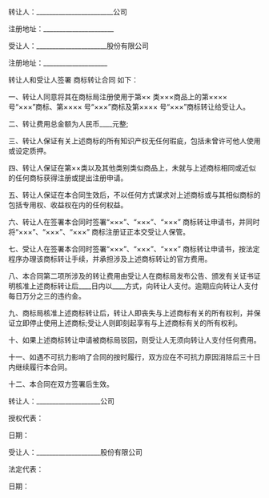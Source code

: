 
 


转让人：________________________公司


注册地址：______________________


受让人：______________________股份有限公司


注册地址：____________________


转让人和受让人签署
商标转让合同
如下：


一、转让人同意将其在商标局注册使用于第×× 类×××商品上的第×××× 号“×××”商标、第×××× 号“×××”商标及第×××× 号“×××”商标转让给受让人。


二、转让费用总金额为人民币____元整;


三、转让人保证有关上述商标的所有知识产权无任何瑕疵，包括未曾许可他人使用或设定质押。


四、转让人保证在第××类以及其他类别类似商品上，未就与上述商标相同或近似的任何商标获得注册或提出注册申请。


五、转让人保证在本合同生效后，不以任何方式谋求对上述商标或与其相似商标的包括专用权、收益权在内的任何权益。


六、转让人在签署本合同时签署“×××”、“×××”、“×××” 商标转让申请书，并同时将“×××”、“×××”、“×××” 商标注册证正本交受让人保管。


七、受让人在签署本合同时签署“×××”、“×××”、“×××” 商标转让申请书，按法定程序办理该商标转让手续，并承担涉及上述商标转让的官方费用。


八、本合同第二项所涉及的转让费用由受让人在商标局发布公告、颁发有关证书证明核准上述商标转让后____日内以____方式，向转让人支付。逾期应向转让人支付每日万分之三的违约金。


九、商标局核准上述商标转让后，转让人即丧失与上述商标有关的所有权利，并保证立即停止使用上述商标;受让人则即刻起享有与上述商标有关的所有权利。


十、如果上述商标转让申请被商标局驳回，则受让人无须向转让人支付任何费用。


十一、如遇不可抗力影响了合同的按时履行，双方应在不可抗力原因消除后三十日内继续履行本合同。


十二、本合同在双方签署后生效。


转让人：____________________公司


授权代表：


日期：


受让人：____________________股份有限公司


法定代表：


日期：
 


 

 
 
 
 
 
  


  
 

  


  


  
 
 
 
 

